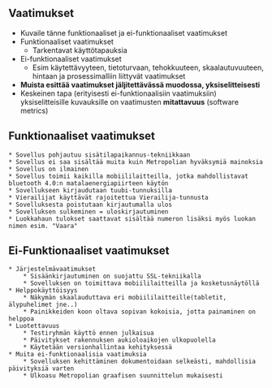 ## Vaatimukset 

* Kuvaile tänne funktionaaliset ja ei-funktionaaliset vaatimukset
* Funktionaaliset vaatimukset
  * Tarkentavat käyttötapauksia
* Ei-funktionaaliset vaatimukset
  * Esim käytettävyyteen, tietoturvaan, tehokkuuteen, skaalautuvuuteen, hintaan ja prosessimalliin liittyvät vaatimukset
* **Muista esittää vaatimukset jäljitettävässä muodossa, yksiselitteisesti**
* Keskeinen tapa (erityisesti ei-funktionaalisiin vaatimuksiin) yksiselitteisille kuvauksille on vaatimusten **mitattavuus** (software metrics)

## Funktionaaliset vaatimukset
	* Sovellus pohjautuu sisätilapaikannus-tekniikkaan
	* Sovellus ei saa sisältää muita kuin Metropolian hyväksymiä mainoksia
	* Sovellus on ilmainen
	* Sovellus toimii kaikilla mobiililaitteilla, jotka mahdollistavat bluetooth 4.0:n matalaenergiapiirteen käytön
	* Sovellukseen kirjaudutaan tuubi-tunnuksilla
	* Vierailijat käyttävät rajoitettua Vierailija-tunnusta
	* Sovelluksesta poistutaan kirjautumalla ulos
	* Sovelluksen sulkeminen = uloskirjautuminen
	* Luokkahaun tulokset saattavat sisältää numeron lisäksi myös luokan nimen esim. "Vaara"
	
	
## Ei-Funktionaaliset vaatimukset
	* Järjestelmävaatimukset
		* Sisäänkirjautuminen on suojattu SSL-tekniikalla
		* Sovelluksen on toimittava mobiililaitteilla ja kosketusnäytöllä
	* Helppokäyttöisyys
		* Näkymän skaalauduttava eri mobiililaitteille(tabletit, älypuhelimet jne..)
		* Painikkeiden koon oltava sopivan kokoisia, jotta painaminen on helppoa
	* Luotettavuus
		* Testiryhmän käyttö ennen julkaisua
		* Päivitykset rakennuksen aukioloaikojen ulkopuolella
		* Käytetään versionhallintaa kehityksessä
	* Muita ei-funktionaalisia vaatimuksia
		* Sovelluksen kehittäminen dokumentoidaan selkeästi, mahdollisia päivityksiä varten
		* Ulkoasu Metropolian graafisen suunnittelun mukaisesti
	
	
	